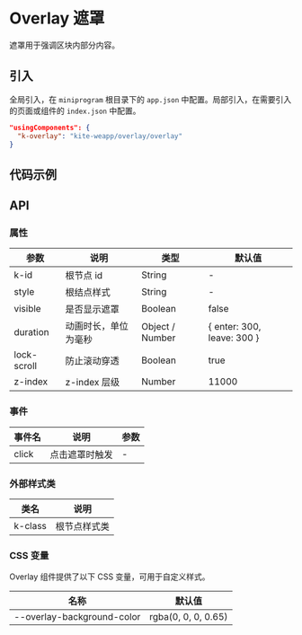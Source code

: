 # Overlay 遮罩

遮罩用于强调区块内部分内容。

## 引入

全局引入，在 `miniprogram` 根目录下的 `app.json` 中配置。局部引入，在需要引入的页面或组件的 `index.json` 中配置。

```json
"usingComponents": {
  "k-overlay": "kite-weapp/overlay/overlay"
}
```

## 代码示例

## API

### 属性

| 参数        | 说明                 | 类型            | 默认值                       |
| ----------- | -------------------- | --------------- | ---------------------------- |
| k-id        | 根节点 id            | String          | -                            |
| style       | 根结点样式           | String          | -                            |
| visible     | 是否显示遮罩         | Boolean         | false                        |
| duration    | 动画时长，单位为毫秒 | Object / Number | \{ enter: 300, leave: 300 \} |
| lock-scroll | 防止滚动穿透         | Boolean         | true                         |
| z-index     | z-index 层级         | Number          | 11000                        |

### 事件

| 事件名 | 说明           | 参数 |
| ------ | -------------- | ---- |
| click  | 点击遮罩时触发 | -    |

### 外部样式类

| 类名    | 说明         |
| ------- | ------------ |
| k-class | 根节点样式类 |

### CSS 变量

Overlay 组件提供了以下 CSS 变量，可用于自定义样式。

| 名称                       | 默认值              |
| -------------------------- | ------------------- |
| --overlay-background-color | rgba(0, 0, 0, 0.65) |